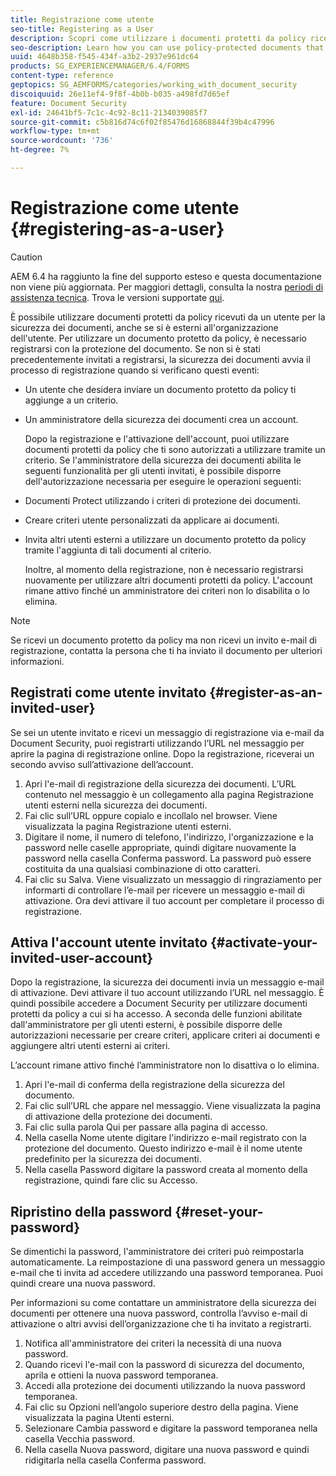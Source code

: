 ```yaml
---
title: Registrazione come utente
seo-title: Registering as a User
description: Scopri come utilizzare i documenti protetti da policy ricevuti da un utente per la sicurezza dei documenti, anche se si è esterni all’organizzazione dell’utente.
seo-description: Learn how you can use policy-protected documents that you receive from an document security user, even if you are external to the user’s organization.
uuid: 4648b358-f545-434f-a3b2-2937e961dc64
products: SG_EXPERIENCEMANAGER/6.4/FORMS
content-type: reference
geptopics: SG_AEMFORMS/categories/working_with_document_security
discoiquuid: 26e11ef4-9f8f-4b0b-b035-a498fd7d65ef
feature: Document Security
exl-id: 24641bf5-7c1c-4c92-8c11-2134039085f7
source-git-commit: c5b816d74c6f02f85476d16868844f39b4c47996
workflow-type: tm+mt
source-wordcount: '736'
ht-degree: 7%

---
```


# Registrazione come utente {#registering-as-a-user}

>[!CAUTION]
>
>AEM 6.4 ha raggiunto la fine del supporto esteso e questa documentazione non viene più aggiornata. Per maggiori dettagli, consulta la nostra [periodi di assistenza tecnica](https://helpx.adobe.com/it/support/programs/eol-matrix.html). Trova le versioni supportate [qui](https://experienceleague.adobe.com/docs/).

È possibile utilizzare documenti protetti da policy ricevuti da un utente per la sicurezza dei documenti, anche se si è esterni all&#39;organizzazione dell&#39;utente. Per utilizzare un documento protetto da policy, è necessario registrarsi con la protezione del documento. Se non si è stati precedentemente invitati a registrarsi, la sicurezza dei documenti avvia il processo di registrazione quando si verificano questi eventi:

* Un utente che desidera inviare un documento protetto da policy ti aggiunge a un criterio.
* Un amministratore della sicurezza dei documenti crea un account.

   Dopo la registrazione e l&#39;attivazione dell&#39;account, puoi utilizzare documenti protetti da policy che ti sono autorizzati a utilizzare tramite un criterio. Se l&#39;amministratore della sicurezza dei documenti abilita le seguenti funzionalità per gli utenti invitati, è possibile disporre dell&#39;autorizzazione necessaria per eseguire le operazioni seguenti:

* Documenti Protect utilizzando i criteri di protezione dei documenti.
* Creare criteri utente personalizzati da applicare ai documenti.
* Invita altri utenti esterni a utilizzare un documento protetto da policy tramite l&#39;aggiunta di tali documenti al criterio.

   Inoltre, al momento della registrazione, non è necessario registrarsi nuovamente per utilizzare altri documenti protetti da policy. L&#39;account rimane attivo finché un amministratore dei criteri non lo disabilita o lo elimina.

>[!NOTE]
>
>Se ricevi un documento protetto da policy ma non ricevi un invito e-mail di registrazione, contatta la persona che ti ha inviato il documento per ulteriori informazioni.

## Registrati come utente invitato {#register-as-an-invited-user}

Se sei un utente invitato e ricevi un messaggio di registrazione via e-mail da Document Security, puoi registrarti utilizzando l’URL nel messaggio per aprire la pagina di registrazione online. Dopo la registrazione, riceverai un secondo avviso sull’attivazione dell’account.

1. Apri l&#39;e-mail di registrazione della sicurezza dei documenti. L’URL contenuto nel messaggio è un collegamento alla pagina Registrazione utenti esterni nella sicurezza dei documenti.
1. Fai clic sull’URL oppure copialo e incollalo nel browser. Viene visualizzata la pagina Registrazione utenti esterni.
1. Digitare il nome, il numero di telefono, l&#39;indirizzo, l&#39;organizzazione e la password nelle caselle appropriate, quindi digitare nuovamente la password nella casella Conferma password. La password può essere costituita da una qualsiasi combinazione di otto caratteri.
1. Fai clic su Salva. Viene visualizzato un messaggio di ringraziamento per informarti di controllare l’e-mail per ricevere un messaggio e-mail di attivazione. Ora devi attivare il tuo account per completare il processo di registrazione.

## Attiva l&#39;account utente invitato {#activate-your-invited-user-account}

Dopo la registrazione, la sicurezza dei documenti invia un messaggio e-mail di attivazione. Devi attivare il tuo account utilizzando l’URL nel messaggio. È quindi possibile accedere a Document Security per utilizzare documenti protetti da policy a cui si ha accesso. A seconda delle funzioni abilitate dall&#39;amministratore per gli utenti esterni, è possibile disporre delle autorizzazioni necessarie per creare criteri, applicare criteri ai documenti e aggiungere altri utenti esterni ai criteri.

L’account rimane attivo finché l’amministratore non lo disattiva o lo elimina.

1. Apri l&#39;e-mail di conferma della registrazione della sicurezza del documento.
1. Fai clic sull’URL che appare nel messaggio. Viene visualizzata la pagina di attivazione della protezione dei documenti.
1. Fai clic sulla parola Qui per passare alla pagina di accesso.
1. Nella casella Nome utente digitare l&#39;indirizzo e-mail registrato con la protezione del documento. Questo indirizzo e-mail è il nome utente predefinito per la sicurezza dei documenti.
1. Nella casella Password digitare la password creata al momento della registrazione, quindi fare clic su Accesso.

## Ripristino della password {#reset-your-password}

Se dimentichi la password, l&#39;amministratore dei criteri può reimpostarla automaticamente. La reimpostazione di una password genera un messaggio e-mail che ti invita ad accedere utilizzando una password temporanea. Puoi quindi creare una nuova password.

Per informazioni su come contattare un amministratore della sicurezza dei documenti per ottenere una nuova password, controlla l’avviso e-mail di attivazione o altri avvisi dell’organizzazione che ti ha invitato a registrarti.

1. Notifica all&#39;amministratore dei criteri la necessità di una nuova password.
1. Quando ricevi l&#39;e-mail con la password di sicurezza del documento, aprila e ottieni la nuova password temporanea.
1. Accedi alla protezione dei documenti utilizzando la nuova password temporanea.
1. Fai clic su Opzioni nell’angolo superiore destro della pagina. Viene visualizzata la pagina Utenti esterni.
1. Selezionare Cambia password e digitare la password temporanea nella casella Vecchia password.
1. Nella casella Nuova password, digitare una nuova password e quindi ridigitarla nella casella Conferma password.
